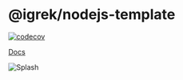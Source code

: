 # @igrek/nodejs-template

[![codecov](https://codecov.io/gh/igrek8/nodejs-template/branch/main/graph/badge.svg)](https://codecov.io/gh/igrek8/nodejs-template)

[Docs](https://igrek8.github.io/nodejs-template)

![Splash](./media/emperor-penguin-chicks.webp)
